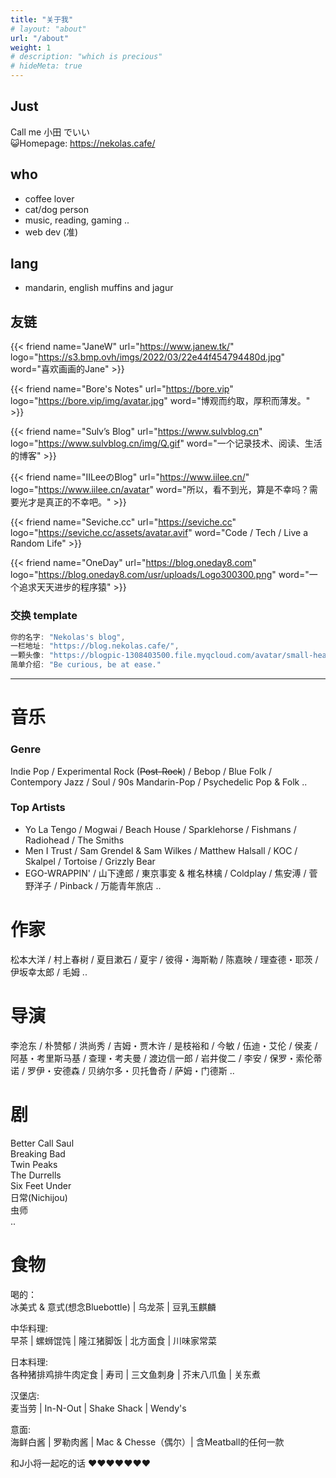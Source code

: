 ```yaml
---
title: "关于我"
# layout: "about"
url: "/about"
weight: 1
# description: "which is precious"
# hideMeta: true
---
```

## Just
Call me 小田 でいい  
😺Homepage: https://nekolas.cafe/   
## who 
- coffee lover
- cat/dog person  
- music, reading, gaming .. 
- web dev (准)   


## lang
- mandarin, english muffins and jagur


## 友链

{{< friend name="JaneW" url="https://www.janew.tk/" logo="https://s3.bmp.ovh/imgs/2022/03/22e44f454794480d.jpg" word="喜欢画画的Jane" >}}

{{< friend name="Bore's Notes" url="https://bore.vip" logo="https://bore.vip/img/avatar.jpg" word="博观而约取，厚积而薄发。" >}}

{{< friend name="Sulv’s Blog" url="https://www.sulvblog.cn" logo="https://www.sulvblog.cn/img/Q.gif" word="一个记录技术、阅读、生活的博客" >}}

{{< friend name="IILeeのBlog" url="https://www.iilee.cn/" logo="https://www.iilee.cn/avatar" word="所以，看不到光，算是不幸吗？需要光才是真正的不幸吧。" >}}

{{< friend name="Seviche.cc" url="https://seviche.cc" logo="https://seviche.cc/assets/avatar.avif" word="Code / Tech /  Live a Random Life" >}}

{{< friend name="OneDay" url="https://blog.oneday8.com" logo="https://blog.oneday8.com/usr/uploads/Logo300300.png" word="一个追求天天进步的程序猿" >}}


### 交换 template
```java
你的名字: "Nekolas's blog",
一栏地址: "https://blog.nekolas.cafe/",
一颗头像: "https://blogpic-1308403500.file.myqcloud.com/avatar/small-head-king.jpg",
简单介绍: "Be curious, be at ease."
```

---

# 音乐
### Genre
Indie Pop / Experimental Rock (~~Post-Rock~~) / Bebop / Blue Folk / Contempory Jazz / Soul / 90s Mandarin-Pop / Psychedelic Pop & Folk ..
### Top Artists
- Yo La Tengo / Mogwai / Beach House / Sparklehorse / Fishmans / Radiohead / The Smiths 
- Men I Trust / Sam Grendel & Sam Wilkes / Matthew Halsall / KOC / Skalpel / Tortoise / Grizzly Bear  
- EGO-WRAPPIN' / 山下達郎 / 東京事変 & 椎名林檎 / Coldplay / 焦安溥 / 菅野洋子 / Pinback / 万能青年旅店 ..

# 作家
松本大洋 / 村上春树 / 夏目漱石 / 夏宇 / 彼得・海斯勒 / 陈嘉映 / 理查德・耶茨 / 伊坂幸太郎 / 毛姆 ..

# 导演
李沧东 / 朴赞郁 / 洪尚秀 / 吉姆・贾木许 / 是枝裕和 / 今敏 / 伍迪・艾伦 / 侯麦 / 阿基・考里斯马基 / 查理・考夫曼 / 渡边信一郎 / 岩井俊二 / 李安 / 保罗・索伦蒂诺 / 罗伊・安德森 / 贝纳尔多・贝托鲁奇 / 萨姆・门德斯 ..

# 剧
Better Call Saul  
Breaking Bad  
Twin Peaks  
The Durrells  
Six Feet Under  
日常(Nichijou)  
虫师  
..
# 食物

喝的：  
冰美式 & 意式(想念Bluebottle) | 乌龙茶 | 豆乳玉麒麟  

中华料理:  
早茶 | 螺蛳馄饨 | 隆江猪脚饭 | 北方面食 | 川味家常菜    

日本料理:  
各种猪排鸡排牛肉定食 | 寿司 | 三文鱼刺身 | 芥末八爪鱼 | 关东煮   

汉堡店:   
麦当劳 | In-N-Out | Shake Shack | Wendy's    

意面:   
海鲜白酱 | 罗勒肉酱 | Mac & Chesse（偶尔）| 含Meatball的任何一款     

和J小将一起吃的话 ♥♥♥♥♥♥♥
